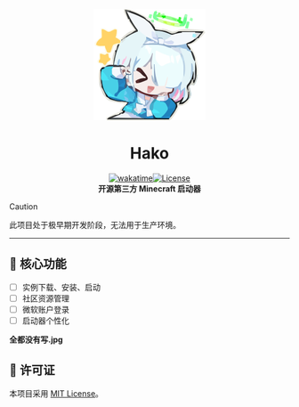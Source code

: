 <div align="center">
  <img src="resources/icons/app.svg" width="200px" />
  <br />
  <h1>Hako</h1>

[![wakatime](https://wakatime.com/badge/github/yamrc/Hako.svg)](https://wakatime.com/badge/github/yamrc/Hako)[![License](https://img.shields.io/github/license/yamrc/Hako?color=blue)](https://github.com/yamrc/Hako/blob/master/LICENSE)<br/>
**开源第三方 Minecraft 启动器**

</div>

> [!CAUTION]
> 此项目处于极早期开发阶段，无法用于生产环境。

---

## 🌟 核心功能

- [ ] 实例下载、安装、启动
- [ ] 社区资源管理
- [ ] 微软账户登录
- [ ] 启动器个性化

**全都没有写.jpg**

## 📜 许可证

本项目采用 [MIT License](LICENSE)。
